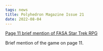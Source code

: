 ```yaml
---
tags: news
title: Polyhedron Magazine Issue 21
date: 2022-08-04
---
```

[Page 11 brief mention of FASA Star Trek RPG](https://thefasastartrekuniversee-group.groups.io/g/MorenaShipyards/files/Scanned%20Magazine%20Articles/polyhedron%20021.pdf)

Brief mention of the game on page 11.